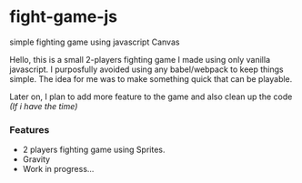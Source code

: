 # fight-game-js
simple fighting game using javascript Canvas

Hello, this is a small 2-players fighting game I made using only vanilla javascript.
I purposfully avoided using any babel/webpack to keep things simple.
The idea for me was to make something quick that can be playable.

Later on, I plan to add more feature to the game and also clean up the code 
*(If i have the time)*

### Features

- 2 players fighting game using Sprites.
- Gravity
- Work in progress...
